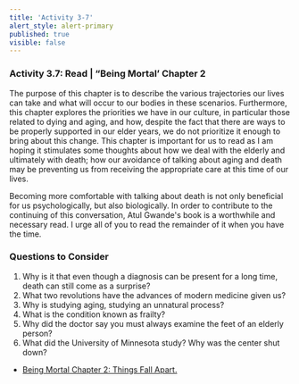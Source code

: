 ```yaml
---
title: 'Activity 3-7'
alert_style: alert-primary
published: true
visible: false
---
```


### Activity 3.7: Read | “Being Mortal’ Chapter 2

The purpose of this chapter is to describe the various trajectories our lives can take and what will occur to our bodies in these scenarios. Furthermore, this chapter explores the priorities we have in our culture, in particular those related to dying and aging, and how, despite the fact that there are ways to be properly supported in our elder years, we do not prioritize it enough to bring about this change. This chapter is important for us to read as I am hoping it stimulates some thoughts about how we deal with the elderly and ultimately with death; how our avoidance of talking about aging and death may be preventing us from receiving the appropriate care at this time of our lives.

Becoming more comfortable with talking about death is not only beneficial for us psychologically, but also biologically. In order to contribute to the continuing of this conversation, Atul Gwande's book is a worthwhile and necessary read. I urge all of you to read the remainder of it when you have the time.

### Questions to Consider

1. Why is it that even though a diagnosis can be present for a long time, death can still come as a surprise?
2. What two revolutions have the advances of modern medicine given us?
3. Why is studying aging, studying an unnatural process?
4. What is the condition known as frailty?
5. Why did the doctor say you must always examine the feet of an elderly person?
6. What did the University of Minnesota study? Why was the center shut down?

- [Being Mortal Chapter 2: Things Fall Apart.](Being_Mortal_Chapter2.pdf)

<!--
[h5p id="466"]
-->